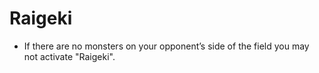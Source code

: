 # Raigeki

*   If there are no monsters on your opponent’s side of the field you may not activate "Raigeki".
